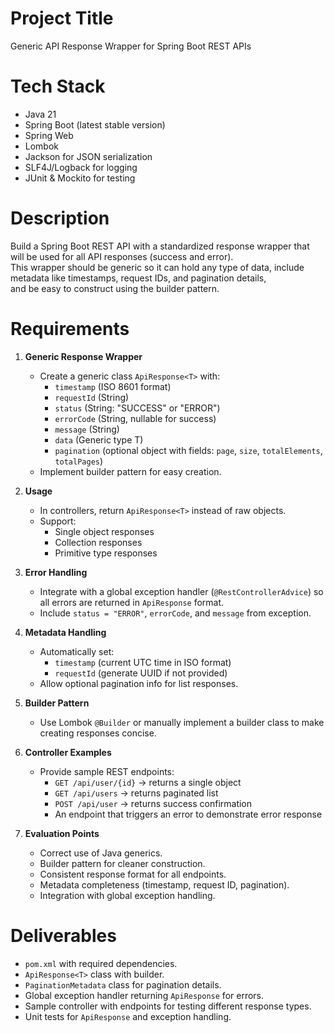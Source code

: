 # Project Title
Generic API Response Wrapper for Spring Boot REST APIs

# Tech Stack
- Java 21
- Spring Boot (latest stable version)
- Spring Web
- Lombok
- Jackson for JSON serialization
- SLF4J/Logback for logging
- JUnit & Mockito for testing

# Description
Build a Spring Boot REST API with a standardized response wrapper that will be used for all API responses (success and error).  
This wrapper should be generic so it can hold any type of data, include metadata like timestamps, request IDs, and pagination details,  
and be easy to construct using the builder pattern.

# Requirements

1. **Generic Response Wrapper**
    - Create a generic class `ApiResponse<T>` with:
        - `timestamp` (ISO 8601 format)
        - `requestId` (String)
        - `status` (String: "SUCCESS" or "ERROR")
        - `errorCode` (String, nullable for success)
        - `message` (String)
        - `data` (Generic type T)
        - `pagination` (optional object with fields: `page`, `size`, `totalElements`, `totalPages`)
    - Implement builder pattern for easy creation.

2. **Usage**
    - In controllers, return `ApiResponse<T>` instead of raw objects.
    - Support:
        - Single object responses
        - Collection responses
        - Primitive type responses

3. **Error Handling**
    - Integrate with a global exception handler (`@RestControllerAdvice`) so all errors are returned in `ApiResponse` format.
    - Include `status = "ERROR"`, `errorCode`, and `message` from exception.

4. **Metadata Handling**
    - Automatically set:
        - `timestamp` (current UTC time in ISO format)
        - `requestId` (generate UUID if not provided)
    - Allow optional pagination info for list responses.

5. **Builder Pattern**
    - Use Lombok `@Builder` or manually implement a builder class to make creating responses concise.

6. **Controller Examples**
    - Provide sample REST endpoints:
        - `GET /api/user/{id}` → returns a single object
        - `GET /api/users` → returns paginated list
        - `POST /api/user` → returns success confirmation
        - An endpoint that triggers an error to demonstrate error response

7. **Evaluation Points**
    - Correct use of Java generics.
    - Builder pattern for cleaner construction.
    - Consistent response format for all endpoints.
    - Metadata completeness (timestamp, request ID, pagination).
    - Integration with global exception handling.

# Deliverables
- `pom.xml` with required dependencies.
- `ApiResponse<T>` class with builder.
- `PaginationMetadata` class for pagination details.
- Global exception handler returning `ApiResponse` for errors.
- Sample controller with endpoints for testing different response types.
- Unit tests for `ApiResponse` and exception handling.

